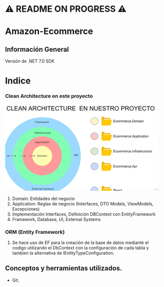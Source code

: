 #                                ⚠ README ON PROGRESS ⚠

# Amazon-Ecommerce

## Información General

Versión de .NET 7.0 SDK 
# Indice

### Clean Architecture en este proyecto
![alt text](assets/CleanArchitectureEcommerce.png)
1. Domain: Entidades del negocio
2. Application: Reglas de negocio (Interfaces, DTO Models, ViewModels, Excepciones)
3. Implementación Interfaces, Definición DBContext con EntityFramework
4. Framework, Database, UI, External Systems 

### ORM (Entity Framework)

1. Se hace uso de EF para la creación de la base de datos mediante el codigo utilizando el DbContext con la configuración de cada tabla y tambien la alternativa de IEntityTypeConfiguration.

## Conceptos y herramientas utilizados.

- Git.
